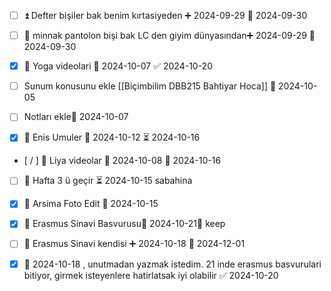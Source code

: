- [ ] ⏫ Defter bişiler bak benim kırtasiyeden ➕ 2024-09-29 📅 2024-09-30

- [ ] 🔼 minnak pantolon bişi bak LC den giyim dünyasından➕ 2024-09-29 📅 2024-09-30 

- [x] 🔼 Yoga videolari 📅 2024-10-07 ✅ 2024-10-20


- [ ] Sunum konusunu ekle [[Biçimbilim DBB215 Bahtiyar Hoca]] 📅 2024-10-05 
- [ ] Notları ekle📅 2024-10-07
- [x] 🔼 Enis Umuler 📅 2024-10-12 ⏳ 2024-10-16
- [  / ] 🔼 Liya videolar 🛫 2024-10-08 📅 2024-10-16
- [ ] 🔼 Hafta 3 ü geçir ⏳ 2024-10-15 sabahina
- [x] 🔽 Arsima Foto Edit 📅 2024-10-15

- [x] 🔺 Erasmus Sinavi Basvurusu📅 2024-10-21🏁 keep
- [ ] 🔺 Erasmus Sinavi kendisi ➕ 2024-10-18 📅 2024-12-01
- [x] 📅 2024-10-18 , unutmadan yazmak istedim. 21 inde erasmus basvurulari bitiyor, girmek isteyenlere hatirlatsak iyi olabilir ✅ 2024-10-20